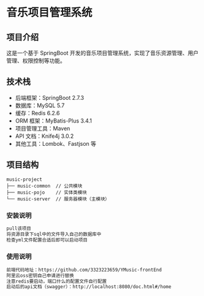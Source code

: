 # 音乐项目管理系统

## 项目介绍

这是一个基于 SpringBoot 开发的音乐项目管理系统，实现了音乐资源管理、用户管理、权限控制等功能。

## 技术栈

- 后端框架：SpringBoot 2.7.3
- 数据库：MySQL 5.7
- 缓存：Redis 6.2.6
- ORM 框架：MyBatis-Plus 3.4.1
- 项目管理工具：Maven
- API 文档：Knife4j 3.0.2
- 其他工具：Lombok、Fastjson 等

## 项目结构

```
music-project
├── music-common  // 公共模块
├── music-pojo    // 实体类模块
└── music-server  // 服务器模块（主模块）
```

### 安装说明

```HTML
pull该项目
将资源目录下sql中的文件导入自己的数据库中
检查yml文件配置合适后即可以启动项目
```

### 使用说明

```HTML
前端代码地址：https://github.com/3323223659/YMusic-frontEnd
阿里云oss密钥自己申请进行替换
注意redis要启动，端口什么的配置文件自行配置
启动后的api文档（swagger）：http://localhost:8080/doc.html#/home
```
